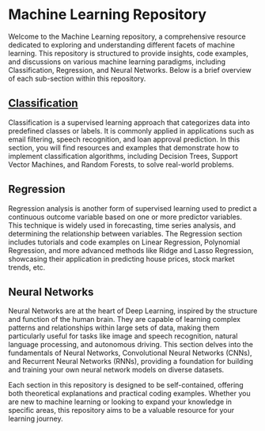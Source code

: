 # Machine Learning Repository

Welcome to the Machine Learning repository, a comprehensive resource dedicated to exploring and understanding different facets of machine learning. This repository is structured to provide insights, code examples, and discussions on various machine learning paradigms, including Classification, Regression, and Neural Networks. Below is a brief overview of each sub-section within this repository.

## [Classification](https://github.com/Illias-b/Classification.git) 

Classification is a supervised learning approach that categorizes data into predefined classes or labels. It is commonly applied in applications such as email filtering, speech recognition, and loan approval prediction. In this section, you will find resources and examples that demonstrate how to implement classification algorithms, including Decision Trees, Support Vector Machines, and Random Forests, to solve real-world problems.

## Regression

Regression analysis is another form of supervised learning used to predict a continuous outcome variable based on one or more predictor variables. This technique is widely used in forecasting, time series analysis, and determining the relationship between variables. The Regression section includes tutorials and code examples on Linear Regression, Polynomial Regression, and more advanced methods like Ridge and Lasso Regression, showcasing their application in predicting house prices, stock market trends, etc.

## Neural Networks

Neural Networks are at the heart of Deep Learning, inspired by the structure and function of the human brain. They are capable of learning complex patterns and relationships within large sets of data, making them particularly useful for tasks like image and speech recognition, natural language processing, and autonomous driving. This section delves into the fundamentals of Neural Networks, Convolutional Neural Networks (CNNs), and Recurrent Neural Networks (RNNs), providing a foundation for building and training your own neural network models on diverse datasets.

Each section in this repository is designed to be self-contained, offering both theoretical explanations and practical coding examples. Whether you are new to machine learning or looking to expand your knowledge in specific areas, this repository aims to be a valuable resource for your learning journey.
